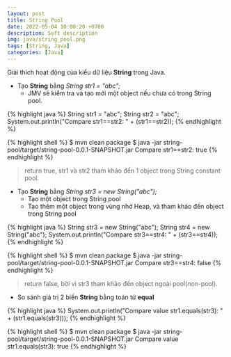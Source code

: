 ```yaml
---
layout: post
title: String Pool
date: 2022-05-04 10:00:20 +0700
description: Soft description
img: java/string_pool.png
tags: [String, Java]
categories: [Java]
---
```

Giải thích hoạt động của kiểu dữ liệu **String** trong Java.


- Tạo **String** bằng *String str1 = "abc";*
    - JMV sẽ kiểm tra và tạo mới một object nếu chưa có trong String pool.

{% highlight java %}
String str1 = "abc";
String str2 = "abc";
System.out.println("Compare str1==str2: " + (str1==str2)); 
{% endhighlight %}

{% highlight shell %}
$ mvn clean package
$ java -jar string-pool/target/string-pool-0.0.1-SNAPSHOT.jar
Compare str1==str2: true
{% endhighlight %}

> return true, str1 và str2 tham khảo đến 1 object trong String constant pool.

- Tạo **String** bằng *String str3 = new String("abc");*
    - Tạo một object trong String pool
    - Tạo thêm một object trong vùng nhớ Heap, và tham khảo đến object trong String pool

{% highlight java %}
String str3 = new String("abc");
String str4 = new String("abc");
System.out.println("Compare str3==str4: " + (str3==str4));
{% endhighlight %} 

{% highlight shell %}
$ mvn clean package
$ java -jar string-pool/target/string-pool-0.0.1-SNAPSHOT.jar
Compare str3==str4: false
{% endhighlight %}

> return false, bởi vì str3 tham khảo đến object ngoài pool(non-pool).

- So sánh giá trị 2 biến **String** bằng toán tử **equal**

{% highlight java %}
System.out.println("Compare value str1.equals(str3): " + (str1.equals(str3)));
{% endhighlight %}

{% highlight shell %}
$ mvn clean package
$ java -jar string-pool/target/string-pool-0.0.1-SNAPSHOT.jar
Compare value str1.equals(str3): true
{% endhighlight %}
